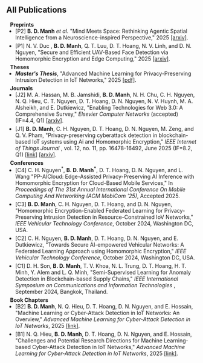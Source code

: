 ## All Publications <a id="all-pub"></a>
<!-- **************************************** Preprint start here **************************************** -->
<h4 style="margin:0 10px 0;"> Preprints</h4>
<ul style="margin:0 0 5px;">
<li><a><autocolor>
[P2] <strong>B. D. Manh</strong> <i>et al.</i> "Mind Meets Space: Rethinking Agentic Spatial Intelligence from a Neuroscience-inspired Perspective," 2025 </a> <a href="https://arxiv.org/abs/2509.09154"> [arxiv]</a>.
</autocolor></a></li>
</ul>
<ul style="margin:0 0 5px;">
<li><a><autocolor>
[P1] N. V. Duc , <strong>B. D. Manh</strong>, Q. T. Luu, D. T. Hoang, N. V. Linh, and D. N. Nguyen, "Secure and Efficient UAV-Based Face Detection via Homomorphic Encryption and Edge Computing," 2025 <a href="https://arxiv.org/pdf/2507.09860"> [arxiv]</a>.
</autocolor></a></li>
</ul>

<!-- **************************************** Thesis start here **************************************** -->
<h4 style="margin:0 10px 0;"> Theses</h4>
<ul style="margin:0 0 5px;">
<li><a><autocolor>
<strong><i>Master's Thesis</i></strong>, "Advanced Machine Learning for Privacy-Preserving Intrusion Detection in IoT Networks," 2025 <a href="https://opus.lib.uts.edu.au/bitstream/10453/188070/1/thesis.pdf"> [pdf]</a>.
</autocolor></a></li>
</ul>

<!-- **************************************** Journal start here **************************************** -->
<h4 style="margin:0 10px 0;"> Journals</h4>
<ul style="margin:0 0 5px;">
<li><a><autocolor>
[J2] M. A. Hassan,  M. B. Jamshidi, <strong>B. D. Manh</strong>,  N. H. Chu, C. H. Nguyen, N. Q. Hieu,  C. T. Nguyen, D. T. Hoang, D. N. Nguyen, N. V. Huynh, M. A. Alsheikh, and E. Dutkiewicz, "Enabling Technologies for Web 3.0: A Comprehensive Survey," <i>Elsevier Computer Networks</i> (accepted) (IF=4.4, Q1) <a href="https://arxiv.org/abs/2401.10901"> [arxiv]</a>.
</autocolor></a></li>
</ul>

<ul style="margin:0 0 5px;">
<li><a><autocolor>
[J1] <strong>B. D. Manh</strong>, C. H. Nguyen, D. T. Hoang, D. N. Nguyen, M. Zeng, and Q. V. Pham, "Privacy-preserving cyberattack detection in blockchain-based IoT systems using Ai and Homomorphic Encryption," <i>IEEE Internet of Things Journal </i>, vol. 12, no. 11, pp. 16478-16492, June 2025 (IF=8.2, Q1) <a href="https://ieeexplore.ieee.org/abstract/document/10856250"> [link]</a> <a href="https://arxiv.org/pdf/2412.13522"> [arxiv]</a>.
</autocolor></a></li>
</ul>

<!-- **************************************** Conference start here **************************************** -->

<h4 style="margin:0 10px 0;"> Conferences</h4>

<ul style="margin:0 0 5px;">
<li><a><autocolor>
[C4] C. H. Nguyen<sup>*</sup>, <strong>B. D. Manh<sup>*</sup></strong>, D. T. Hoang, D. N. Nguyen, and L. Wang "PP-AICloud: Edge-Assisted Privacy-Preserving AI Inference with Homomorphic Encryption for Cloud-Based Mobile Services," In <i>Proceedings of The 31st Annual International Conference On Mobile Computing And Networking (ACM MobiCom '25)</i>, Accepted 2025.
</autocolor></a></li>
</ul>

<ul style="margin:0 0 5px;">
<li><a><autocolor>
[C3] <strong>B. D. Manh</strong>, C. H. Nguyen, D. T. Hoang, and D. N. Nguyen, "Homomorphic Encryption-Enabled Federated Learning for Privacy-Preserving Intrusion Detection in Resource-Constrained IoV Networks," <i>IEEE Vehicular Technology Conference</i>, October 2024, Washington DC, USA.
</autocolor></a></li>
</ul>

<ul style="margin:0 0 5px;">
<li><a><autocolor>
[C2] C. H. Nguyen, <strong>B. D. Manh</strong>, D. T. Hoang, D. N. Nguyen, and E. Dutkiewicz, "Towards Secure AI-empowered Vehicular Networks: A Federated Learning Approach using Homomorphic Encryption,"  <i>IEEE Vehicular Technology Conference</i>, October 2024, Washington DC, USA.
</autocolor></a></li>
</ul>

<ul style="margin:0 0 5px;">
<li><a><autocolor>
[C1] D. H. Son, <strong>B. D. Manh</strong>, T. V. Khoa, N. L. Trung, D. T. Hoang, H. T. Minh, Y. Alem and L. Q. Minh, "Semi-Supervised Learning for Anomaly Detection in Blockchain-based Supply Chains," <i>IEEE International Symposium on Communications and Information Technologies </i>, September 2024, Bangkok, Thailand.
</autocolor></a></li>
</ul>
<!-- **************************************** Books start here **************************************** -->

<h4 style="margin:0 10px 0;"> Book Chapters</h4>

<ul style="margin:0 0 5px;">
<li><a><autocolor>
[B2] <strong>B. D. Manh</strong>, N. Q. Hieu, D. T. Hoang, D. N. Nguyen, and E. Hossain, "Machine Learning or Cyber-Attack Detection in IoT Networks: An Overview," <i>Advanced Machine Learning for Cyber-Attack Detection in IoT Networks</i>, 2025 <a href="https://www.sciencedirect.com/science/article/abs/pii/B9780443290329000063"> [link]</a>.
</autocolor></a></li>
</ul>

<ul style="margin:0 0 5px;">
<li><a><autocolor>
[B1] N. Q. Hieu, <strong>B. D. Manh</strong>, D. T. Hoang, D. N. Nguyen, and E. Hossain, "Challenges and Potential Research Directions for Machine Learning-based Cyber-Attack Detection in IoT Networks," <i>Advanced Machine Learning for Cyber-Attack Detection in IoT Networks</i>, 2025 <a href="https://www.sciencedirect.com/science/article/abs/pii/B978044329032900018X"> [link]</a>.
</autocolor></a></li>
</ul>

